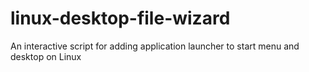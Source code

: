 # linux-desktop-file-wizard
An interactive script for adding application launcher to start menu and desktop on Linux
